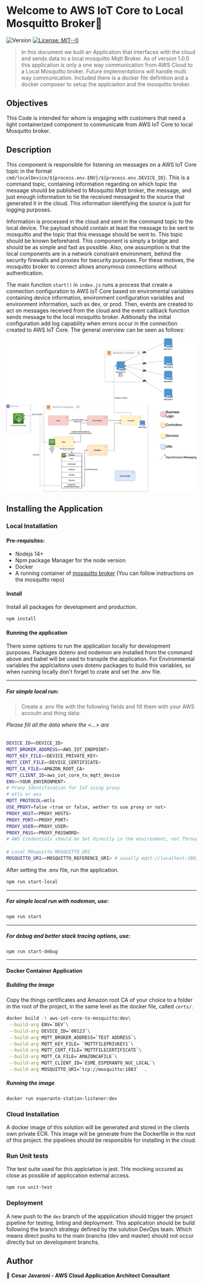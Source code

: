 # Welcome to AWS IoT Core to Local Mosquitto Broker👋

![Version](https://img.shields.io/badge/version-1.0.0-blue.svg?cacheSeconds=2592000)
[![License: MIT--0](https://img.shields.io/badge/License-MIT--0-yellow.svg)](#)

> In this document we built an Application that interfaces with the cloud and sends data to a local mosquitto Mqtt Broker. As of version 1.0.0 this application is only a one way communication from AWS Cloud to a Local Mosquitto broker. Future implementations will handle multi way communication. Included there is a docker file definition and a docker composer to setup the applciaiton and the mosquitto broker.

## Objectives

This Code is intended for whom is engaging with customers that need a light containerized component to communicate from AWS IoT Core to local Mosquitto broker.

## Description

This component is responsible for listening on messages on a AWS IoT Core topic in the format `cmd/localDevice/${process.env.ENV}/${process.env.DEVICE_ID}`. This is a command topic, containing information regarding on which topic the message should be published to Mosquitto Mqtt broker, the message, and just enough information to tie the received messaged to the source that generated it in the cloud. This information identifying the source is just for logging purposes.

Information is processed in the cloud and sent in the command topic to the local device. The payload should contain at least the message to be sent to mosquitto and the topic that this message should be sent to. This topic should be known beforehand.
This component is simply a bridge and should be as simple and fast as possible. Also, one assumption is that the local components are in a network constraint environment, behind the security firewalls and proxies for tsecurity purposes. For these motives, the mosquitto broker to connect allows anonymous connections without authentication.

The main function `start()` in `index.js` runs a process that create a connection configuration to AWS IoT Core based on enviromental variables containing device information, environment configuration variables and environment information, such as dev, or prod. Then, events are created to act on messages received from the cloud and the event callback function sends message to the local mosquitto broker. Aditionally the initial configuration add log capability when errors occur in the connection created to AWS IoT Core. The general overview can be seen as follows:

![AWS IoT Core to Mosquitto Solution](iotcore-to-mosquitto-listener/../docs/images/iotCore-to-mosquitto-Architecture.png)

## Installing the Application

### Local Installation

#### Pre-requisites:

- Nodejs 14+
- Npm package Manager for the node version
- Docker
- A running container of [mosquitto broker](https://hub.docker.com/_/eclipse-mosquitto) (You can follow instructions on the mosquitto repo)

#### Install

Install all packages for development and production.

```sh
npm install
```

#### Running the application

There some options to run the application locally for development purposes. Packages dotenv and nodemon are installed from the command above and babel will be used to transpile the application.
For Environmental variables the applciaitons uses dotenv packages to build this variables, so when running locally don't forget to crate and set the .env file.

---

##### For simple local run:

> Create a .env file with the following fields and fill them with your AWS accoutn and thing data:

_Please fill all the data where the <...> are_

```sh

DEVICE_ID=<DEVICE_ID>
MQTT_BROKER_ADDRESS=<AWS_IOT_ENDPOINT>
MQTT_KEY_FILE=<DEVICE_PRIVATE_KEY>
MQTT_CERT_FILE=<DEVICE_CERTIFICATE>
MQTT_CA_FILE=<AMAZON_ROOT_CA>
MQTT_CLIENT_ID=aws_iot_core_to_mqtt_device
ENV=<YOUR_ENVIRONMENT>
# Proxy Identification for IoT using proxy
# mtls or wss
MQTT_PROTOCOL=mtls
USE_PROXY=false <true or false, wether to use proxy or not>
PROXY_HOST=<PROXY_HOSTS>
PROXY_PORT=<PROXY_PORT>
PROXY_USER=<PROXY_USER>
PROXY_PASS=<PROXY_PASSWORD>
# AWS Credentials should be Set directly in the environment, not Through the docker layer.

# Local MOsquitto MOSQUITTO_URI
MOSQUITTO_URI=<MOSQUITTO_REFERENCE_URI> # usually mqtt://localhost:1883
```

After setting the .env file, run the application.

```sh
npm run start-local
```

---

##### For simple local run with nodemon, use:

```sh
npm run start
```

---

##### For debug and better stack tracing options, use:

```sh
npm run start-debug

```

---

#### Docker Container Application

##### Building the image

Copy the things certificates and Amazon root CA of your choice to a folder in the root of the project, in the same level as the docker file, called `certs/`.


```sh
docker build -t aws-iot-core-to-mosquitto:dev\
 --build-arg ENV=`DEV`\
 --build-arg DEVICE_ID=`00123`\
 --build-arg MQTT_BROKER_ADDRESS=`TEST ADDRESS`\
 --build-arg MQTT_KEY_FILE= `MQTTFILEPRIVKEY1`\
 --build-arg MQTT_CERT_FILE=`MQTTFILECERTIFICATE`\
 --build-arg MQTT_CA_FILE=`AMAZONCAFILE`\
 --build-arg MQTT_CLIENT_ID=`ESME_ESPERANTO_NUC_LOCAL`\
 --build-arg MOSQUITTO_URI=`tcp://mosquitto:1883`  .
```

##### Running the image

```sh
docker run esperanto-station-listener:dev
```

### Cloud Installation

A docker image of this solution will be generated and stored in the clients own private ECR. This image will be generate from the Dockerfile in the root of this project.
the pipelines should be responsible for installing in the cloud.

### Run Unit tests

The test suite used for this applciation is jest. THe mocking occured as close as possible of appliccation external access.

```sh
npm run unit-test
```

### Deployment

A new push to the `dev` branch of the appplication should trigger the project pipeline for testing, linting and deployment. This application should be build following the branch strategy defined by the solution DevOps team. Which means direct pushs to the main branchs (dev and master) should not occur directly but on development branchs.

## Author

👤 **Cesar Javaroni - AWS Cloud Application Architect Consultant**
